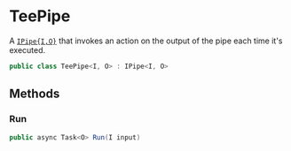 # TeePipe
A [`IPipe{I,O}`](./IPipe{I,O}.md) that invokes an action on the output of the pipe each time it's executed.

```cs
public class TeePipe<I, O> : IPipe<I, O>
```

## Methods
### Run
```cs
public async Task<O> Run(I input)
```

